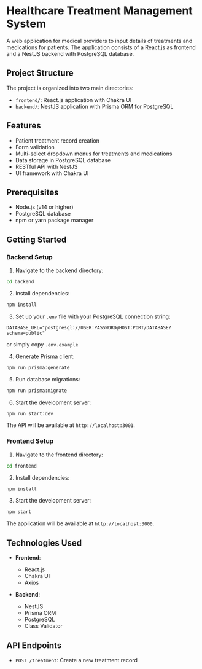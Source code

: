 # Healthcare Treatment Management System

A web application for medical providers to input details of treatments and medications for patients. The application consists of a React.js as frontend and a NestJS backend with PostgreSQL database.

## Project Structure

The project is organized into two main directories:

- `frontend/`: React.js application with Chakra UI
- `backend/`: NestJS application with Prisma ORM for PostgreSQL

## Features

- Patient treatment record creation
- Form validation
- Multi-select dropdown menus for treatments and medications
- Data storage in PostgreSQL database
- RESTful API with NestJS
- UI framework with Chakra UI

## Prerequisites

- Node.js (v14 or higher)
- PostgreSQL database
- npm or yarn package manager

## Getting Started

### Backend Setup

1. Navigate to the backend directory:

```bash
cd backend
```

2. Install dependencies:

```bash
npm install
```

3. Set up your `.env` file with your PostgreSQL connection string:

```
DATABASE_URL="postgresql://USER:PASSWORD@HOST:PORT/DATABASE?schema=public"
```

or simply copy `.env.example`

4. Generate Prisma client:

```bash
npm run prisma:generate
```

5. Run database migrations:

```bash
npm run prisma:migrate
```

6. Start the development server:

```bash
npm run start:dev
```

The API will be available at `http://localhost:3001`.

### Frontend Setup

1. Navigate to the frontend directory:

```bash
cd frontend
```

2. Install dependencies:

```bash
npm install
```

3. Start the development server:

```bash
npm start
```

The application will be available at `http://localhost:3000`.

## Technologies Used

- **Frontend**:
  - React.js
  - Chakra UI
  - Axios

- **Backend**:
  - NestJS
  - Prisma ORM
  - PostgreSQL
  - Class Validator

## API Endpoints

- `POST /treatment`: Create a new treatment record
